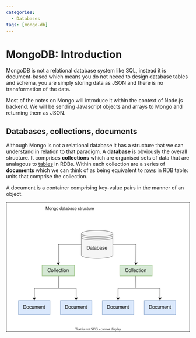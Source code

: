```yaml
---
categories:
  - Databases
tags: [mongo-db]
---
```


# MongoDB: Introduction

MongoDB is not a relational database system like SQL, instead it is document-based which means you do not neeed to design database tables and schema, you are simply storing data as JSON and there is no transformation of the data.

Most of the notes on Mongo will introduce it within the context of Node.js backend. We will be sending Javascript objects and arrays to Mongo and returning them as JSON.

## Databases, collections, documents

Although Mongo is not a relational database it has a structure that we can understand in relation to that paradigm. A **database** is obviously the overall structure. It comprises **collections** which are organised sets of data that are analagous to [tables](/Databases/Relational_database_architecture.md#table) in RDBs. Within each collection are a series of **documents** which we can think of as being equivalent to [rows](/Databases/Relational_database_architecture.md) in RDB table: units that comprise the collection.

A document is a container comprising key-value pairs in the manner of an object.

![](/_img/mongo-db-structure.svg)
